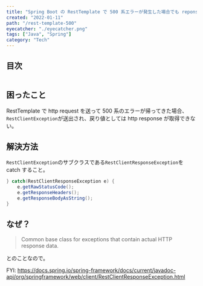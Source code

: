 ```yaml
---
title: "Spring Boot の RestTemplate で 500 系エラーが発生した場合でも reponse header / body の中身を取得する"
created: "2022-01-11"
path: "/rest-template-500"
eyecatcher: "./eyecatcher.png"
tags: ["Java", "Spring"]
category: "Tech"
---
```


## 目次

```toc
```

## 困ったこと

RestTemplate で http request を送って 500 系のエラーが帰ってきた場合、`RestClientException`が送出され、戻り値としては http response が取得できない。

## 解決方法

`RestClientException`のサブクラスである`RestClientResponseException`を catch すること。

```java
} catch(RestClientResponseException e) {
    e.getRawStatusCode();
    e.getResponseHeaders();
    e.getResponseBodyAsString();
}
```

## なぜ？

> Common base class for exceptions that contain actual HTTP response data.

とのことなので。  

FYI: https://docs.spring.io/spring-framework/docs/current/javadoc-api/org/springframework/web/client/RestClientResponseException.html